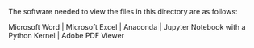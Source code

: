 The software needed to view the files in this directory are as follows:

Microsoft Word | Microsoft Excel | Anaconda | Jupyter Notebook with a Python Kernel | Adobe PDF Viewer
